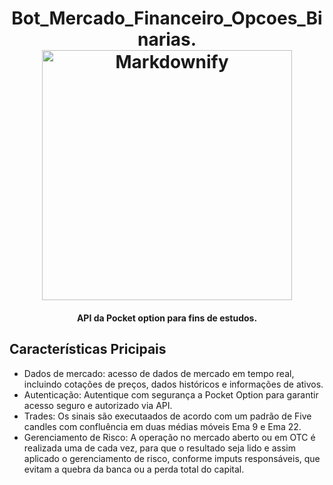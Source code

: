 

<h1 align="center">Bot_Mercado_Financeiro_Opcoes_Binarias.
 
  <br>
  <a href="http://www.amitmerchant.com/electron-markdownify"><img src="https://github.com/taisprestes01/Pocket-Option-API/assets/108246691/507d57d6-8c7b-42b5-9dd8-d0b5db690f52" alt="Markdownify" width="400"></a>

</h1>

<h4 align="center">API da Pocket option para fins de estudos. </h4>

<p align="center">

 </p>




## Características Pricipais


* Dados de mercado: acesso de dados de mercado em tempo real, incluindo cotações de preços, dados históricos e informações de ativos.
* Autenticação: Autentique com segurança a Pocket Option para garantir acesso seguro e autorizado via API.
* Trades: Os sinais são executaados de acordo com um padrão de Five candles com confluência em duas médias móveis Ema 9 e Ema 22.
* Gerenciamento de Risco: A operação no mercado aberto ou em OTC é realizada uma de cada vez, para que o resultado seja lido e assim aplicado o gerenciamento de risco, conforme imputs responsáveis, que evitam a quebra da banca ou a perda total do capital.
